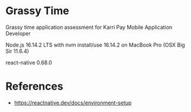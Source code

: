 # Grassy Time
Grassy time application assessment for Karri Pay Mobile Application Developer

Node.js 16.14.2 LTS with nvm install/use 16.14.2 on MacBook Pro (OSX Big Sir 11.6.4)

react-native 0.68.0

# References

* https://reactnative.dev/docs/environment-setup
